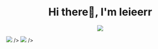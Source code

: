 <h1 align="center">Hi there👋, I'm leieerr</h1>


<div align="center"><img src="https://count.getloli.com/get/@leieerr?theme=rule34" align="center"  /></div> 



![](https://stats.justsong.cn/api/github?username=leieerr&theme=blueberry&lang=zh-CN) /></div> 
![](https://stats.justsong.cn/api/bilibili/?id=39206087&theme=blueberry&lang=zh-CN) /></div> 

<!--
**leieerr/leieerr** is a ✨ _special_ ✨ repository because its `README.md` (this file) appears on your GitHub profile.

Here are some ideas to get you started:

- 🔭 I’m currently working on ...
- 🌱 I’m currently learning ...
- 👯 I’m looking to collaborate on ...
- 🤔 I’m looking for help with ...
- 💬 Ask me about ...
- 📫 How to reach me: ...
- 😄 Pronouns: ...
- ⚡ Fun fact: ...
-->
